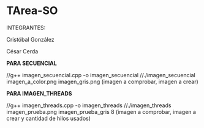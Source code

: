 # TArea-SO

INTEGRANTES:

Cristóbal González

César Cerda


**PARA SECUENCIAL**

//g++ imagen_secuencial.cpp -o imagen_secuencial
//./imagen_secuencial imagen_a_color.png imagen_gris.png (imagen a comprobar, imagen a crear)


**PARA IMAGEN_THREADS**

//g++ imagen_threads.cpp -o imagen_threads 
//./imagen_threads imagen_prueba.png imagen_prueba_gris 8 (imagen a comprobar, imagen a crear y cantidad de hilos usados)

